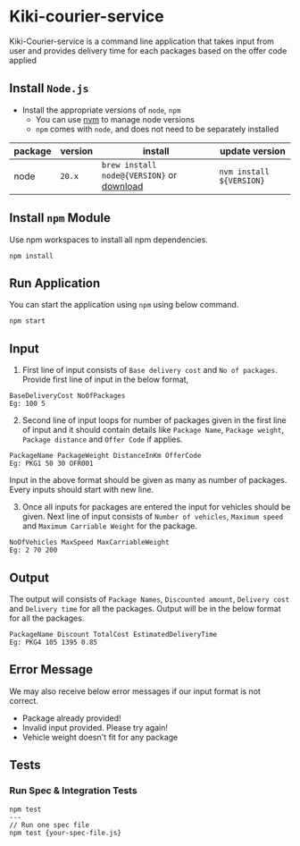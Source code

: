 # Kiki-courier-service

Kiki-Courier-service is a command line application that takes input from user and provides delivery time for each packages based on the offer code applied

## Install `Node.js`
- Install the appropriate versions of `node`, `npm`
  - You can use [nvm](https://github.com/creationix/nvm) to manage node versions
  - `npm` comes with `node`, and does not need to be separately installed

| package | version | install                                                             | update version                |
| ------- | ------- | ------------------------------------------------------------------- | ----------------------------- |
| node    | `20.x`  | `brew install node@{VERSION}` or [download](https://nodejs.org/en/) | `nvm install ${VERSION}`      |

## Install `npm` Module

Use npm workspaces to install all npm dependencies.

```
npm install
```

## Run Application

You can start the application using `npm` using below command.

```
npm start
```

## Input

1. First line of input consists of `Base delivery cost` and `No of packages`. Provide first line of input in the below format,

```
BaseDeliveryCost NoOfPackages
Eg: 100 5
```

2. Second line of input loops for number of packages given in the first line of input and it should contain details like `Package Name`, `Package weight`, `Package distance` and `Offer Code` if applies.

```
PackageName PackageWeight DistanceInKm OfferCode
Eg: PKG1 50 30 OFR001
```

Input in the above format should be given as many as number of packages. Every inputs should start with new line.

3. Once all inputs for packages are entered the input for vehicles should be given. Next line of input consists of `Number of vehicles`, `Maximum speed` and `Maximum Carriable Weight` for the package. 

```
NoOfVehicles MaxSpeed MaxCarriableWeight
Eg: 2 70 200
```

## Output

The output will consists of `Package Names`, `Discounted amount`, `Delivery cost` and `Delivery time` for all the packages. Output will be in the below format for all the packages.

```
PackageName Discount TotalCost EstimatedDeliveryTime
Eg: PKG4 105 1395 0.85
```

## Error Message
We may also receive below error messages if our input format is not correct.

- Package already provided!
- Invalid input provided. Please try again!
- Vehicle weight doesn't fit for any package

## Tests

### Run Spec & Integration Tests

```
npm test
---
// Run one spec file
npm test {your-spec-file.js}
```